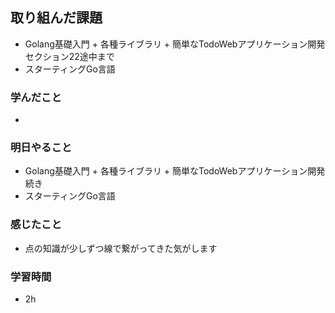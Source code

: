 ## 取り組んだ課題
  - Golang基礎入門 + 各種ライブラリ + 簡単なTodoWebアプリケーション開発　セクション22途中まで
  - スターティングGo言語

### 学んだこと
-


### 明日やること
 - Golang基礎入門 + 各種ライブラリ + 簡単なTodoWebアプリケーション開発　続き
 - スターティングGo言語

### 感じたこと
- 点の知識が少しずつ線で繋がってきた気がします

### 学習時間
- 2h